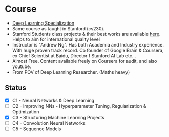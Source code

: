 # Course
- [Deep Learning Specialization](https://www.coursera.org/specializations/deep-learning)
- Same course as taught in Stanford (cs230).
- Stanford Students class projects & their best works are available [here](https://cs230.stanford.edu/project/). Helps to aim for international quality level
- Instructor is "Andrew Ng". Has both Academia and Industry experience. With huge proven track record. Co founder of Google Brain & Coursera, ex Chief Scientist at Baidu, Director f Stanford AI Lab etc...
- Almost Free. Content available freely on Coursera for audit, and also youtube.
- From POV of Deep Learning Researcher. (Maths heavy)

## Status
- [x] C1 - Neural Networks & Deep Learning
- [ ] C2 - Improving NNs - Hyperparameter Tuning, Regularization & Optimization
- [x] C3 - Structuring Machine Learning Projects
- [ ] C4 - Convolution Neural Networks
- [ ] C5 - Sequence Models